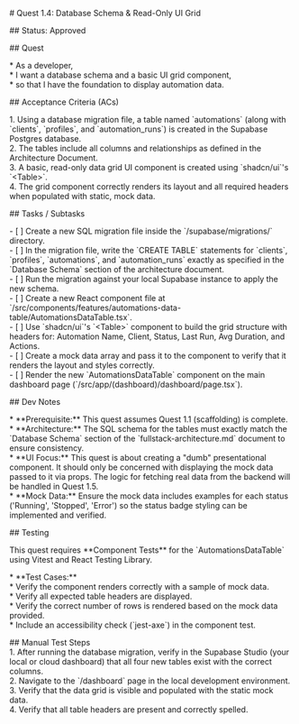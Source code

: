 \# Quest 1.4: Database Schema & Read-Only UI Grid

\#\# Status: Approved

\#\# Quest

\* As a developer,  
\* I want a database schema and a basic UI grid component,  
\* so that I have the foundation to display automation data.

\#\# Acceptance Criteria (ACs)

1\.  Using a database migration file, a table named \`automations\` (along with \`clients\`, \`profiles\`, and \`automation\_runs\`) is created in the Supabase Postgres database.  
2\.  The tables include all columns and relationships as defined in the Architecture Document.  
3\.  A basic, read-only data grid UI component is created using \`shadcn/ui\`'s \`\<Table\>\`.  
4\.  The grid component correctly renders its layout and all required headers when populated with static, mock data.

\#\# Tasks / Subtasks

\- \[ \] Create a new SQL migration file inside the \`/supabase/migrations/\` directory.  
\- \[ \] In the migration file, write the \`CREATE TABLE\` statements for \`clients\`, \`profiles\`, \`automations\`, and \`automation\_runs\` exactly as specified in the \`Database Schema\` section of the architecture document.  
\- \[ \] Run the migration against your local Supabase instance to apply the new schema.  
\- \[ \] Create a new React component file at \`/src/components/features/automations-data-table/AutomationsDataTable.tsx\`.  
\- \[ \] Use \`shadcn/ui\`'s \`\<Table\>\` component to build the grid structure with headers for: Automation Name, Client, Status, Last Run, Avg Duration, and Actions.  
\- \[ \] Create a mock data array and pass it to the component to verify that it renders the layout and styles correctly.  
\- \[ \] Render the new \`AutomationsDataTable\` component on the main dashboard page (\`/src/app/(dashboard)/dashboard/page.tsx\`).

\#\# Dev Notes

\* \*\*Prerequisite:\*\* This quest assumes Quest 1.1 (scaffolding) is complete.  
\* \*\*Architecture:\*\* The SQL schema for the tables must exactly match the \`Database Schema\` section of the \`fullstack-architecture.md\` document to ensure consistency.  
\* \*\*UI Focus:\*\* This quest is about creating a "dumb" presentational component. It should only be concerned with displaying the mock data passed to it via props. The logic for fetching real data from the backend will be handled in Quest 1.5.  
\* \*\*Mock Data:\*\* Ensure the mock data includes examples for each status ('Running', 'Stopped', 'Error') so the status badge styling can be implemented and verified.

\#\# Testing

This quest requires \*\*Component Tests\*\* for the \`AutomationsDataTable\` using Vitest and React Testing Library.

\* \*\*Test Cases:\*\*  
    \* Verify the component renders correctly with a sample of mock data.  
    \* Verify all expected table headers are displayed.  
    \* Verify the correct number of rows is rendered based on the mock data provided.  
    \* Include an accessibility check (\`jest-axe\`) in the component test.

\#\# Manual Test Steps  
1\.  After running the database migration, verify in the Supabase Studio (your local or cloud dashboard) that all four new tables exist with the correct columns.  
2\.  Navigate to the \`/dashboard\` page in the local development environment.  
3\.  Verify that the data grid is visible and populated with the static mock data.  
4\.  Verify that all table headers are present and correctly spelled.  
